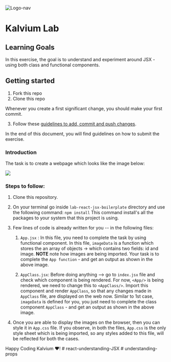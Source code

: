 ![Logo-nav](https://s3.ap-south-1.amazonaws.com/kalvi-education.github.io/front-end-web-development/Kalvium-Logo.png)

# Kalvium Lab 

## Learning Goals

In this exercise, the goal is to understand and experiment around JSX - using both class and functional components. 

## Getting started

1. Fork this repo
2. Clone this repo

Whenever you create a first significant change, you should make your first commit.

3. Follow these [guidelines to add, commit and push changes](https://github.com/Kalvium-Program/general-guidelines-labs-project-builders).

In the end of this document, you will find guidelines on how to submit the exercise.

### Introduction
The task is to create a webpage which looks like the image below:

![](https://s3.ap-south-1.amazonaws.com/kalvi-education.github.io/front-end-web-development/lab-react-jsx.png)

### Steps to follow:
1. Clone this repository.
2. On your terminal go inside `lab-react-jsx-boilerplate` directory and use the following command:
   `npm install`
   This command install's all the packages to your system that this project is using.
3. Few lines of code is already written for you -- in the following files:
    1. `App.jsx` : In this file, you need to complete the task by using functional component. 
        In this file, `imageData` is a function which stores the an array of objects -> which contains two fields: id and image.
        **NOTE** note how images are being imported. 
        Your task is to complete the `App function` - and get an output as shown in the above image.
    
    2. `AppClass.jsx`: Before doing anything --> go to `index.jsx` file and check which component is being
        rendered. For now, `<App/>` is being rendered, we need to change this to `<AppClass/>`. Import this 
        component and render `AppClass`, so that any changes made in `AppClass` file, are displayed on the web now.
        Similar to 1st case, `imageData` is defined for you, you just need to complete the class component `AppClass` - and get an output as shown in the above image.

4. Once you are able to display the images on the browser, then you can style it in `App.css` file. If you
   observe, in both the files, `App.css` is the only style sheet which is being imported, so any styles added 
   to this file, will be reflected for both the cases.

Happy Coding Kalvium ❤️!
#   r e a c t - u n d e r s t a n d i n g - J S X  
 #   u n d e r s t a n d i n g - p r o p s  
 